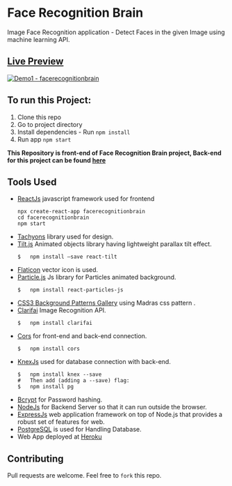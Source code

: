 # Face Recognition Brain
Image Face Recognition application - Detect Faces in the given Image using machine learning API. 


## [Live Preview](https://smart-facerecognitionbrain.herokuapp.com/)
[![Demo1 - facerecognitionbrain](./demos/Demo1-facerecognitionbrain.gif)](https://smart-facerecognitionbrain.herokuapp.com/)


## To run this Project:
1.  Clone this repo
2.  Go to project directory
3.  Install dependencies - Run `npm install`
4.  Run app `npm start`


**This Repository is front-end of Face Recognition Brain project, Back-end for this project can be found [here](https://github.com/mrjatinchauhan/facerecognitionbrain-api)**

## Tools Used
- [ReactJs](https://reactjs.org/) javascript framework used for frontend
    ```
    npx create-react-app facerecognitionbrain
    cd facerecognitionbrain
    npm start
    ```
- [Tachyons](https://tachyons.io/) library used for design.
- [Tilt.js](https://www.npmjs.com/package/react-tilt) Animated objects library having lightweight parallax tilt effect.
    ```
    $   npm install –save react-tilt
    ```
- [Flaticon](https://www.flaticon.com/) vector icon is used.
- [Particle.js](https://vincentgarreau.com/particles.js/) Js library for Particles animated background.
    ```
    $   npm install react-particles-js
    ```
- [CSS3 Background Patterns Gallery](http://lea.verou.me/css3patterns/) using Madras css pattern .
- [Clarifai](https://docs.clarifai.com/api-guide/predict/images) Image Recognition API.
    ```
    $   npm install clarifai
    ```
- [Cors](https://www.npmjs.com/package/cors) for front-end and back-end connection.
    ```
    $   npm install cors
    ```
- [KnexJs](https://knexjs.org/#Installation-node) used for database connection with back-end.
    ```
    $   npm install knex --save
    #   Then add (adding a --save) flag:
    $   npm install pg
    ```
- [Bcrypt](https://www.npmjs.com/package/bcrypt-nodejs) for Password hashing.
- [NodeJs](https://nodejs.org/en/) for Backend Server so that it can run outside the browser. 
- [ExpressJs](https://expressjs.com/) web application framework on top of Node.js that provides a robust set of features for web.
- [PostgreSQL](https://www.postgresql.org/) is used for Handling Database.
- Web App deployed at [Heroku](https://heroku.com/)


## Contributing
Pull requests are welcome. Feel free to `fork` this repo.